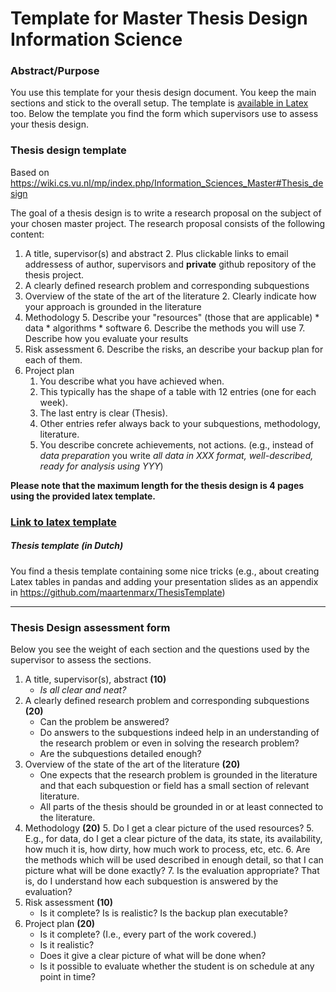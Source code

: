 # Template for Master Thesis Design Information Science

### Abstract/Purpose
You use this   template for your thesis design document. You keep the main sections and stick to the overall setup.
The template is [available in Latex](https://github.com/maartenmarx/ThesisTemplate/blob/master/ThesisDesign.tex) too.  Below the template you find the form which supervisors use to assess your thesis design.

<!--Below is also a template for the  presentation of your thesis design. -->


### Thesis design template

Based on  <https://wiki.cs.vu.nl/mp/index.php/Information_Sciences_Master#Thesis_design>

The goal of a thesis design is to write a research proposal on the subject of your chosen master project. The research proposal   consists of the following content:

1. A title, supervisor(s) and abstract
	2. Plus clickable links to email addressess of author, supervisors and **private** github repository of the thesis project.
2. A clearly defined research problem and corresponding subquestions
1. Overview of the state of the art of the literature
	2. Clearly indicate how your approach is grounded in the literature
4. Methodology
	5. Describe your "resources" (those that are applicable)
		* data
		* algorithms
		* software
	6. Describe the methods you will use
	7. Describe how you evaluate your results
5. Risk assessment
	6. Describe the risks, an describe your backup plan for each of them.
3. Project plan 
	1.  You describe what you have achieved when. 
	2. This typically has the shape of a table with 12 entries (one for each week).
	3. The last entry is clear (Thesis).
	4. Other entries refer always back to your subquestions, methodology, literature.
	5. You describe concrete achievements, not actions. (e.g., instead of _data preparation_ you write _all data in XXX format, well-described, ready for analysis using YYY_)


**Please note that the maximum length for the thesis design  is 4 pages using the provided latex template.**

### [Link to latex template](https://github.com/maartenmarx/ThesisTemplate/blob/master/ThesisTemplate/ThesisDesign.tex)

##### Thesis template (in Dutch)
You find a thesis template containing some nice tricks (e.g., about creating Latex tables in pandas and adding your presentation slides as an appendix in <https://github.com/maartenmarx/ThesisTemplate>)

 
----

### Thesis Design assessment form

<!--You can receive 100 points for your thesis design. Your grade is the number of points divided by 10.-->
 Below you see the weight of each section and the questions used by the supervisor to assess the sections. 

1. A title, supervisor(s), abstract **(10)**
	 * _Is all clear and neat?_
2. A clearly defined research problem and corresponding subquestions **(20)**
	* Can the problem be answered?
	* Do answers to the subquestions indeed help in an understanding of the research problem or even in solving the research problem?
	* Are the subquestions detailed enough?
1. Overview of the state of the art of the literature **(20)**
	* One expects that the research problem is grounded in the literature and that each subquestion or field has a small section of relevant literature.
	* All parts of the thesis should be grounded in or at least connected to  the literature.
4. Methodology **(20)**
	5. Do I get a clear picture of the used resources?
		5. E.g., for data, do I get a clear picture of the data, its state, its availability, how much it is, how dirty, how much work to process, etc, etc.
	6. Are the methods which will be used described in enough detail, so that I can picture what will be done exactly? 
	7. Is the evaluation appropriate? That is, do I understand how each subquestion is answered by the evaluation? 
5. Risk assessment **(10)**
	* Is it complete? Is is realistic? Is the backup plan executable?
3. Project plan  **(20)**
	* Is it complete? (I.e., every part of the work covered.)
	* Is it realistic?
	* Does it give a clear picture of what will be done when? 
	* Is it possible to evaluate whether the student is on schedule at any point in time?


<!-- ### [Link to assessment form ](https://goo.gl/forms/2w6x6iU87AsIRuX83)
-->
